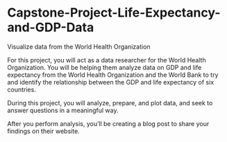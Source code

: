 # Capstone-Project-Life-Expectancy-and-GDP-Data

Visualize data from the World Health Organization

For this project, you will act as a data researcher for the World Health Organization. You will be helping them analyze data on GDP and life expectancy from the World Health Organization and the World Bank to try and identify the relationship between the GDP and life expectancy of six countries.

During this project, you will analyze, prepare, and plot data, and seek to answer questions in a meaningful way.

After you perform analysis, you’ll be creating a blog post to share your findings on their website.
